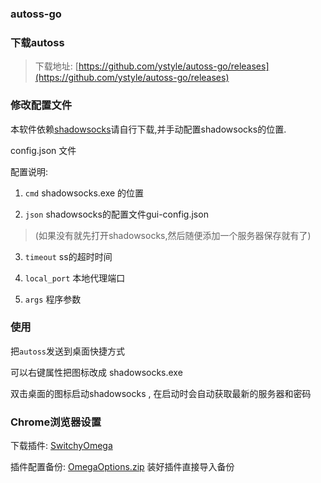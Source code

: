 ### autoss-go

### 下载autoss
  >下载地址: [https://github.com/ystyle/autoss-go/releases](https://github.com/ystyle/autoss-go/releases)

### 修改配置文件
本软件依赖[shadowsocks](http://www.ishadowsocks.com/)请自行下载,并手动配置shadowsocks的位置.

config.json 文件

配置说明:

1. `cmd`  shadowsocks.exe 的位置

2. `json` shadowsocks的配置文件gui-config.json

  > (如果没有就先打开shadowsocks,然后随便添加一个服务器保存就有了)

3. `timeout` ss的超时时间

4. `local_port` 本地代理端口

5. `args` 程序参数

### 使用
把`autoss`发送到桌面快捷方式

可以右键属性把图标改成 shadowsocks.exe

双击桌面的图标启动shadowsocks , 在启动时会自动获取最新的服务器和密码

### Chrome浏览器设置
下载插件: [SwitchyOmega](https://github.com/FelisCatus/SwitchyOmega/releases)

插件配置备份: 
[OmegaOptions.zip](https://github.com/ystyle/autoss-go/files/72014/OmegaOptions.zip)
装好插件直接导入备份
